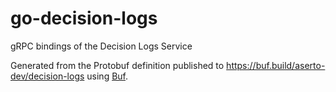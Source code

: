 # go-decision-logs

gRPC bindings of the Decision Logs Service

Generated from the Protobuf definition published to https://buf.build/aserto-dev/decision-logs using [Buf](https://buf.build/).
